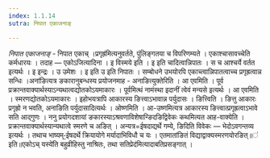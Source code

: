 ```yaml
---
index: 1.1.14
sutra: निपात एकाजनाङ्

---
```

_निपात एकाजनाङ्_ - निपात एकाच् ।प्रगृह्र॑मित्यनुवर्तते, पुंलिङ्गतया च विपरिणम्यते । एकाश्चासावच्चेति कर्मधारयः । तदाह — एकोऽजित्यादिना । इ विस्मये इति । इ इति चादित्वान्निपातः । स च आश्चर्ये वर्तत इत्यर्थः । इ इन्द्रः । उ उमेशः । इ इति उ इति निपातः । सम्बोधने उभयोरपि एकाच्त्वान्निपातत्वाच्च प्रगृह्रत्वान्न सन्धिः ।अना॑ङित्यत्र ङकारानुबन्धस्य प्रयोजनमाह - अनाङित्युक्तेरिति । आ एवमिति । पूर्व प्रक्रान्तवाक्यार्थस्याऽन्यथात्वद्योतकोऽयमाकारः । पूर्वमित्थं नामंस्था इदानीं त्वेवं मन्यसे इत्यर्थः । आ एवमिति । स्मरणद्योतकोऽयमाकारः । इहोभयत्रापि आकारस्य ङित्त्वाऽभावान्न पर्युदासः । ङित्त्विति । ङित्तु आकारः प्रगृह्रो न भवति, अनाङिति पर्युदासादित्यर्थः । ओष्णमिति । आ-उष्णमित्यत्र आकारस्य ङित्त्वात्प्रगृह्रत्वाऽभावे सति आद्गुणः । ननु प्रयोगदशायां ङकारस्याऽश्रवणाविशेषान्ङिदङिद्विवेकः कथमित्यत आह-वाक्येति । प्रक्रान्तवाक्यार्थस्यान्यथात्वे स्मरणे च अङित् । अन्यत्र=ईषदाद्यर्थे गम्ये, ङिदिति विवेकः — भेदोऽवगन्तव्य इत्यर्थः । तथाच भाष्यम्-॒ईषदर्थे क्रियायोगे मर्यादाभिविधौ च यः । एतमातांङितं विद्याद्वाक्यस्मरणयोरङित्॥॑ इति॥एकोऽच् यस्ये॑ति बहुव्रीहिस्तु नाश्रितः, तथा सतिप्रेद॑मित्यादाबतिप्रसङ्गात् ।